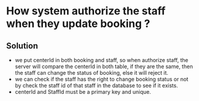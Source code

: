 # How system authorize the staff when they update booking ?
## Solution
* we put centerId in both booking and staff, so when authorize staff, the server will compare the centerId in both table, if they are the same, then the staff can change the status of booking, else it will reject it.  
* we can check if the staff has the right to change booking status or not by check the staff id of that staff in the database to see if it exists.  
* centerId and StaffId must be a primary key and unique.  
